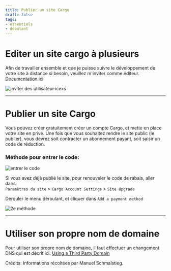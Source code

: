 ```yaml
---
title: Publier un site Cargo 
draft: false
tags:
- essentiels
- débutant
---
```


# Editer un site cargo à plusieurs

Afin de travailler ensemble et que je puisse suivre le développement de votre site à distance si besoin, veuillez m'inviter comme éditeur. [Documentation ici](https://docs.cargo.site/collaborating)

![inviter des utilisateur·icexs](/files/Cargo-Invite-Editors.gif)

---

# Publier un site Cargo

Vous pouvez créer gratuitement créer un compte Cargo, et mette en place votre site en privé. Une fois que vous souhaitez rendre le site public (le publier), vous devrez soit contracter un abonnement payant, soit saisir un code de réduction.

### Méthode pour entrer le code:

![entrer le code](/files/Cargo-Enter-Promo-Code.gif)

Si vous avez déjà publié le site, pour renouveler le code de rabais, aller dans:  
`Paramètres du site` > `Cargo Account Settings` > `Site Upgrade`

Dérouler le menu déroulant, et cliquer dans `Add a payment method`

![2e méthode](/files/Cargo-Renouvelement_nom_de_Domaine.jpg)

---

# Utiliser son propre nom de domaine

Pour utiliser son propre nom de domaine, il faut effectuer un changement DNS qui est décrit ici: [Using a Third Party Domain](https://docs.cargo.site/domains-purchased-elsewhere)

Crédits: Informations récoltées par Manuel Schmalstieg.

